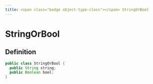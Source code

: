 ```yaml
---
title: <span class="badge object-type-class"></span> StringOrBool
---
```

# <span class="badge object-type-class"></span> StringOrBool

## Definition

```java
public class StringOrBool {
  public String string;
  public Boolean bool;
}
```

